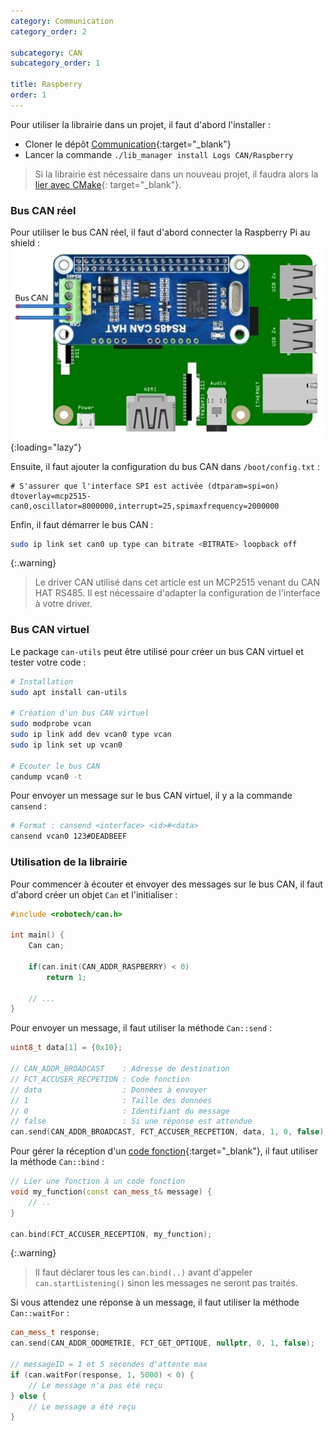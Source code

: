 ```yaml
---
category: Communication
category_order: 2

subcategory: CAN
subcategory_order: 1

title: Raspberry
order: 1
---
```


Pour utiliser la librairie dans un projet, il faut d'abord l'installer :
- Cloner le dépôt [Communication](https://github.com/RobotechNancy/Communication){:target="_blank"}
- Lancer la commande `./lib_manager install Logs CAN/Raspberry`

> Si la librairie est nécessaire dans un nouveau projet, il faudra alors la [lier avec CMake](/tools/raspberry/#lier-une-librairie-à-un-projet){: target="_blank"}.

### Bus CAN réel

Pour utiliser le bus CAN réel, il faut d'abord connecter la Raspberry Pi au shield :
![Circuit](/images/components/CAN%20Raspberry.webp){:loading="lazy"}

Ensuite, il faut ajouter la configuration du bus CAN dans `/boot/config.txt` :
```
# S'assurer que l'interface SPI est activée (dtparam=spi=on)    
dtoverlay=mcp2515-can0,oscillator=8000000,interrupt=25,spimaxfrequency=2000000
```

Enfin, il faut démarrer le bus CAN :
```bash
sudo ip link set can0 up type can bitrate <BITRATE> loopback off
```

{:.warning}
> Le driver CAN utilisé dans cet article est un MCP2515 venant du CAN HAT RS485.
> Il est nécessaire d'adapter la configuration de l'interface à votre driver.

### Bus CAN virtuel

Le package `can-utils` peut être utilisé pour créer un bus CAN virtuel et tester votre code :
```bash
# Installation
sudo apt install can-utils

# Création d'un bus CAN virtuel
sudo modprobe vcan
sudo ip link add dev vcan0 type vcan
sudo ip link set up vcan0

# Ecouter le bus CAN
candump vcan0 -t
```

Pour envoyer un message sur le bus CAN virtuel, il y a la commande `cansend` :
```bash
# Format : cansend <interface> <id>#<data>
cansend vcan0 123#DEADBEEF
```

### Utilisation de la librairie

Pour commencer à écouter et envoyer des messages sur le bus CAN, il faut d'abord créer un objet `Can` et l'initialiser :
```cpp
#include <robotech/can.h>

int main() {
    Can can;
    
    if(can.init(CAN_ADDR_RASPBERRY) < 0)
        return 1;

    // ...
}
```

Pour envoyer un message, il faut utiliser la méthode `Can::send` :
```cpp
uint8_t data[1] = {0x10};

// CAN_ADDR_BROADCAST    : Adresse de destination
// FCT_ACCUSER_RECPETION : Code fonction
// data                  : Données à envoyer
// 1                     : Taille des données
// 0                     : Identifiant du message
// false                 : Si une réponse est attendue
can.send(CAN_ADDR_BROADCAST, FCT_ACCUSER_RECPETION, data, 1, 0, false);
```

Pour gérer la réception d'un [code fonction](https://github.com/RobotechNancy/Communication/blob/master/CAN/Raspberry/include/define_can.h#L61){:target="_blank"}, il faut utiliser la méthode `Can::bind` :
```cpp
// Lier une fonction à un code fonction
void my_function(const can_mess_t& message) {
    // ..
}

can.bind(FCT_ACCUSER_RECEPTION, my_function);
```

{:.warning}
> Il faut déclarer tous les `can.bind(..)` avant d'appeler `can.startListening()` sinon les messages ne seront pas traités.

Si vous attendez une réponse à un message, il faut utiliser la méthode `Can::waitFor` :
```cpp
can_mess_t response;
can.send(CAN_ADDR_ODOMETRIE, FCT_GET_OPTIQUE, nullptr, 0, 1, false);

// messageID = 1 et 5 secondes d'attente max
if (can.waitFor(response, 1, 5000) < 0) {
    // Le message n'a pas été reçu
} else {
    // Le message a été reçu
}
```
